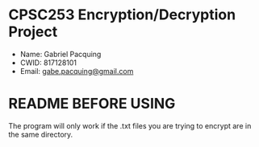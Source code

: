 # CPSC253 Encryption/Decryption Project

* Name: Gabriel Pacquing
* CWID: 817128101
* Email: gabe.pacquing@gmail.com

# README BEFORE USING

The program will only work if the .txt files you are trying to encrypt are in the same directory.
